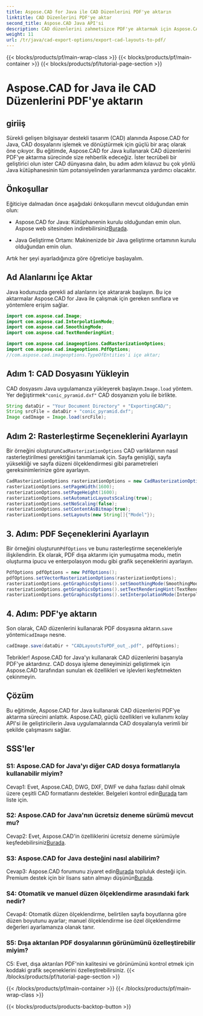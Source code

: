 ```yaml
---
title: Aspose.CAD for Java ile CAD Düzenlerini PDF'ye aktarın
linktitle: CAD Düzenlerini PDF'ye aktar
second_title: Aspose.CAD Java API'si
description: CAD düzenlerini zahmetsizce PDF'ye aktarmak için Aspose.CAD for Java'yı keşfedin. Verimli, güvenilir ve geliştirici dostu.
weight: 11
url: /tr/java/cad-export-options/export-cad-layouts-to-pdf/
---
```


{{< blocks/products/pf/main-wrap-class >}}
{{< blocks/products/pf/main-container >}}
{{< blocks/products/pf/tutorial-page-section >}}

# Aspose.CAD for Java ile CAD Düzenlerini PDF'ye aktarın

## giriiş

Sürekli gelişen bilgisayar destekli tasarım (CAD) alanında Aspose.CAD for Java, CAD dosyalarını işlemek ve dönüştürmek için güçlü bir araç olarak öne çıkıyor. Bu eğitimde, Aspose.CAD for Java kullanarak CAD düzenlerini PDF'ye aktarma sürecinde size rehberlik edeceğiz. İster tecrübeli bir geliştirici olun ister CAD dünyasına dalın, bu adım adım kılavuz bu çok yönlü Java kütüphanesinin tüm potansiyelinden yararlanmanıza yardımcı olacaktır.

## Önkoşullar

Eğiticiye dalmadan önce aşağıdaki önkoşulların mevcut olduğundan emin olun:

-  Aspose.CAD for Java: Kütüphanenin kurulu olduğundan emin olun. Aspose web sitesinden indirebilirsiniz[Burada](https://releases.aspose.com/cad/java/).

- Java Geliştirme Ortamı: Makinenizde bir Java geliştirme ortamının kurulu olduğundan emin olun.

Artık her şeyi ayarladığınıza göre öğreticiye başlayalım.

## Ad Alanlarını İçe Aktar

Java kodunuzda gerekli ad alanlarını içe aktararak başlayın. Bu içe aktarmalar Aspose.CAD for Java ile çalışmak için gereken sınıflara ve yöntemlere erişim sağlar.

```java
import com.aspose.cad.Image;
import com.aspose.cad.InterpolationMode;
import com.aspose.cad.SmoothingMode;
import com.aspose.cad.TextRenderingHint;

import com.aspose.cad.imageoptions.CadRasterizationOptions;
import com.aspose.cad.imageoptions.PdfOptions;
//com.aspose.cad.imageoptions.TypeOfEntities'i içe aktar;
```

## Adım 1: CAD Dosyasını Yükleyin

 CAD dosyasını Java uygulamanıza yükleyerek başlayın.`Image.load` yöntem. Yer değiştirmek`"conic_pyramid.dxf"` CAD dosyanızın yolu ile birlikte.

```java
String dataDir = "Your Document Directory" + "ExportingCAD/";
String srcFile = dataDir + "conic_pyramid.dxf";
Image cadImage = Image.load(srcFile);
```

## Adım 2: Rasterleştirme Seçeneklerini Ayarlayın

 Bir örneğini oluşturun`CadRasterizationOptions` CAD varlıklarının nasıl rasterleştirilmesi gerektiğini tanımlamak için. Sayfa genişliği, sayfa yüksekliği ve sayfa düzeni ölçeklendirmesi gibi parametreleri gereksinimlerinize göre ayarlayın.

```java
CadRasterizationOptions rasterizationOptions = new CadRasterizationOptions();
rasterizationOptions.setPageWidth(1600);
rasterizationOptions.setPageHeight(1600);
rasterizationOptions.setAutomaticLayoutsScaling(true);
rasterizationOptions.setNoScaling(false);
rasterizationOptions.setContentAsBitmap(true);
rasterizationOptions.setLayouts(new String[]{"Model"});
```

## 3. Adım: PDF Seçeneklerini Ayarlayın

 Bir örneğini oluşturun`PdfOptions` ve bunu rasterleştirme seçenekleriyle ilişkilendirin. Ek olarak, PDF dışa aktarımı için yumuşatma modu, metin oluşturma ipucu ve enterpolasyon modu gibi grafik seçeneklerini ayarlayın.

```java
PdfOptions pdfOptions = new PdfOptions();
pdfOptions.setVectorRasterizationOptions(rasterizationOptions);
rasterizationOptions.getGraphicsOptions().setSmoothingMode(SmoothingMode.HighQuality);
rasterizationOptions.getGraphicsOptions().setTextRenderingHint(TextRenderingHint.AntiAliasGridFit);
rasterizationOptions.getGraphicsOptions().setInterpolationMode(InterpolationMode.HighQualityBicubic);
```

## 4. Adım: PDF'ye aktarın

 Son olarak, CAD düzenlerini kullanarak PDF dosyasına aktarın.`save` yöntemi`cadImage` nesne.

```java
cadImage.save(dataDir + "CADLayoutsToPDF_out_.pdf", pdfOptions);
```

Tebrikler! Aspose.CAD for Java'yı kullanarak CAD düzenlerini başarıyla PDF'ye aktardınız. CAD dosya işleme deneyiminizi geliştirmek için Aspose.CAD tarafından sunulan ek özellikleri ve işlevleri keşfetmekten çekinmeyin.

## Çözüm

Bu eğitimde, Aspose.CAD for Java kullanarak CAD düzenlerini PDF'ye aktarma sürecini anlattık. Aspose.CAD, güçlü özellikleri ve kullanımı kolay API'si ile geliştiricilerin Java uygulamalarında CAD dosyalarıyla verimli bir şekilde çalışmasını sağlar.

## SSS'ler

### S1: Aspose.CAD for Java'yı diğer CAD dosya formatlarıyla kullanabilir miyim?

 Cevap1: Evet, Aspose.CAD, DWG, DXF, DWF ve daha fazlası dahil olmak üzere çeşitli CAD formatlarını destekler. Belgeleri kontrol edin[Burada](https://reference.aspose.com/cad/java/) tam liste için.

### S2: Aspose.CAD for Java'nın ücretsiz deneme sürümü mevcut mu?

 Cevap2: Evet, Aspose.CAD'in özelliklerini ücretsiz deneme sürümüyle keşfedebilirsiniz[Burada](https://releases.aspose.com/).

### S3: Aspose.CAD for Java desteğini nasıl alabilirim?

 Cevap3: Aspose.CAD forumunu ziyaret edin[Burada](https://forum.aspose.com/c/cad/19) topluluk desteği için. Premium destek için bir lisans satın almayı düşünün[Burada](https://purchase.aspose.com/buy).

### S4: Otomatik ve manuel düzen ölçeklendirme arasındaki fark nedir?

Cevap4: Otomatik düzen ölçeklendirme, belirtilen sayfa boyutlarına göre düzen boyutunu ayarlar; manuel ölçeklendirme ise özel ölçeklendirme değerleri ayarlamanıza olanak tanır.

### S5: Dışa aktarılan PDF dosyalarının görünümünü özelleştirebilir miyim?

C5: Evet, dışa aktarılan PDF'nin kalitesini ve görünümünü kontrol etmek için koddaki grafik seçeneklerini özelleştirebilirsiniz.
{{< /blocks/products/pf/tutorial-page-section >}}

{{< /blocks/products/pf/main-container >}}
{{< /blocks/products/pf/main-wrap-class >}}

{{< blocks/products/products-backtop-button >}}
